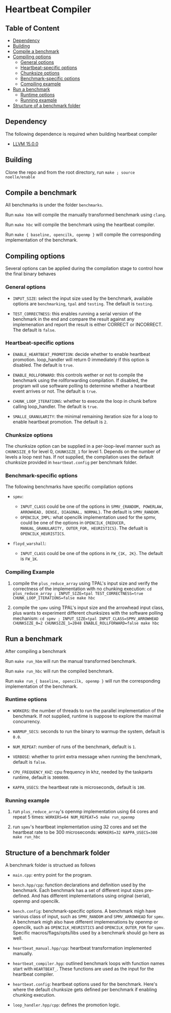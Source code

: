 # Heartbeat Compiler

## Table of Content
- [Dependency](#dependency)
- [Building](#building)
- [Compile a benchmark](#compiling-a-benchmark)
- [Compiling options](#compiling-options)
  - [General options](#general-options)
  - [Heartbeat-specific options](#heartbeat-specific-options)
  - [Chunksize options](#chunksize-options)
  - [Benchmark-specific options](#benchmark-specific-options)
  - [Compiling example](#compiling-example)
- [Run a benchmark](#running-a-benchmark)
  - [Runtime options](#runtime-options)
  - [Running example](#running-example)
- [Structure of a benchmark folder](#structure-of-a-benchmark-folder)

## Dependency

The following dependence is required when building heartbeat compiler
* [LLVM 15.0.0](https://releases.llvm.org/download.html)


## Building

Clone the repo and from the root directory, run `make ; source noelle/enable`


## Compile a benchmark

All benchmarks is under the folder `benchmarks`.

Run `make hbm` will compile the manually transformed benchmark using `clang`.

Run `make hbc` will compile the benchmark using the heartbeat compiler.

Run `make { baseline, opencilk, openmp }` will compile the corresponding implementation of the benchmark.


## Compiling options

Several options can be applied during the compilation stage to control how the final binary behaves

### General options
- `INPUT_SIZE`: select the input size used by the benchmark, available options are `benchmarking`, `tpal` and `testing`. The default is `testing`.

- `TEST_CORRECTNESS`: this enables running a serial version of the benchmark in the end and compare the result against any implemenation and report the result is either CORRECT or INCORRECT. The default is `false`.

### Heartbeat-specific options
- `ENABLE_HEARTBEAT_PROMOTION`: decide whether to enable heartbeat promotion. loop_handler will return 0 immediately if this option is disabled. The default is `true`.

- `ENABLE_ROLLFORWARD`: this controls wether or not to compile the benchmark using the rollforwarding compilation. If disabled, the program will use software polling to determine whether a heartbeat event arrives or not. The default is `true`.

- `CHUNK_LOOP_ITERATIONS`: whether to execute the loop in chunk before calling loop_handler. The default is `true`.

- `SMALLE_GRANULARITY`: the minimal remaining iteration size for a loop to enable heartbeat promotion. The default is `2`.

### Chunksize options
The chunksize option can be supplied in a per-loop-level manner such as `CHUNKSIZE_0` for level 0, `CHUNKSIZE_1` for level 1. Depends on the number of levels a loop nest has. If not supplied, the compilation uses the default chunksize provided in `heartbeat.config` per benchmark folder.

### Benchmark-specific options
The following benchmarks have specific compilation options
- `spmv`:
  - `INPUT_CLASS` could be one of the options in `SPMV_{RANDOM, POWERLAW, ARROWHEAD, DENSE, DIAGONAL, NORMAL}`. The default is `SPMV_RANDOM`.
  - `OPENCILK_IMPL`: what opencilk implementation used for the spmv, could be one of the options in `OPENCILK_{REDUCER, MANUAL_GRANULARITY, OUTER_FOR, HEURISTICS}`. The defualt is `OPENCILK_HEURISTICS`.

- `floyd_warshall`:
  - `INPUT_CLASS` could be one of the options in `FW_{1K, 2K}`. The default is `FW_1K`.

### Compiling Example

1. compile the `plus_reduce_array` using TPAL's input size and verify the correctness of the implementation with no chunking execution: `cd plus_reduce_array ; INPUT_SIZE=tpal TEST_CORRECTNESS=true CHUNK_LOOP_ITERATIONS=false make hbc`

2. compile the `spmv` using TPAL's input size and the arrowhead input class, plus wants to experiment different chunksizes with the software polling mechanism: `cd spmv ; INPUT_SIZE=tpal INPUT_CLASS=SPMV_ARROWHEAD CHUNKSIZE_0=2 CHUNKSIZE_1=2048 ENABLE_ROLLFORWARD=false make hbc`


## Run a benchmark

After compiling a benchmark

Run `make run_hbm` will run the manual transformed benchmark.

Run `make run_hbc` will run the compiled benchmark.

Run `make run_{ baseline, opencilk, openmp }` will run the corresponding implementation of the benchmark.

### Runtime options

- `WORKERS`: the number of threads to run the parallel implementation of the benchmark. If not supplied, runtime is suppose to explore the maximal concurrency.

- `WARMUP_SECS`: seconds to run the binary to warmup the system, default is `0.0`.

- `NUM_REPEAT`: number of runs of the benchmark, default is `1`.

- `VERBOSE`: whether to print extra message when running the benchmark, default is `false`.

- `CPU_FREQUENCY_KHZ`: cpu frequency in khz, needed by the taskparts runtime, default is `3000000`.

- `KAPPA_USECS`: the heartbeat rate is microseconds, default is `100`.

### Running example

1. run `plus_reduce_array`'s openmp implementation using 64 cores and repeat 5 times: `WORKERS=64 NUM_REPEAT=5 make run_openmp`

2. run `spmv`'s heartbeat implementation using 32 cores and set the heartbeat rate to be 300 microseconds: `WORKERS=32 KAPPA_USECS=300 make run_hbc`


## Structure of a benchmark folder

A benchmark folder is structued as follows

- `main.cpp`: entry point for the program.

- `bench.hpp/cpp`: function declarations and definition used by the benchmark. Each benchmark has a set of different input sizes pre-defined. And has different implementations using original (serial), openmp and opencilk.

- `bench.config`: benchmark-specific options. A benchmark migh have various class of input, such as `SPMV_RANDOM` and `SPMV_ARROWHEAD` for `spmv`. A benchmark migh also have different implemenations by openmp or opencilk, such as `OPENCILK_HEURISTICS` and `OPENCILK_OUTER_FOR` for `spmv`. Specific macros/flags/opts/libs used by a benchmark should go here as well.

- `heartbeat_manual.hpp/cpp`: heartbeat transformation implemented manually.

- `heartbeat_compiler.hpp`: outlined benchmark loops with function names start with `HEARTBEAT_`. These functions are used as the input for the heartbeat compiler.

- `heartbeat.config`: heartbeat options used for the benchmark. Here's where the default chunksize gets defined per benchmark if enabling chunking execution.

- `loop_handler.hpp/cpp`: defines the promotion logic.
